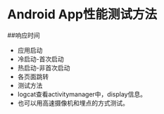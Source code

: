 # Android App性能测试方法

##响应时间
  * 应用启动
   * 冷启动-首次启动
   * 热启动-非首次启动
  * 各页面跳转
  * 测试方法
   * logcat查看activitymanager中，display信息。
   * 也可以用高速摄像机和埋点的方式测试。
